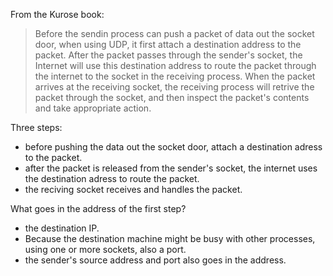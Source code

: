 From the Kurose book:
> Before the sendin process can push a packet of data out the socket door, when using UDP, it first attach a destination address to the packet. After the packet passes through the sender's socket, the Internet will use this destination address to route the packet through the internet to the socket in the receiving process. When the packet arrives at the receiving socket, the receiving process will retrive the packet through the socket, and then inspect the packet's contents and take appropriate action.

Three steps:
- before pushing the data out the socket door, attach a destination adress to the packet.
- after the packet is released from the sender's socket, the internet uses the destination adress to route the packet.
- the reciving socket receives and handles the packet.

What goes in the address of the first step?
- the destination IP.
- Because the destination machine might be busy with other processes, using one or more sockets, also a port.
- the sender's source address and port also goes in the address.
